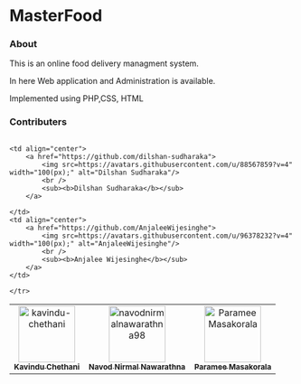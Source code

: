# MasterFood

<h3>About</h3>
<p>This is an online food delivery managment system.</p>
<p>In here Web application and Administration is available.</p>
<p>Implemented using PHP,CSS, HTML</p>

<h3>Contributers</h3>
<table>
<tr>
    <td align="center">
        <a href="https://github.com/kavindu-chethani">
            <img src="https://avatars.githubusercontent.com/u/46352484?v=4" width="100(px);" alt="kavindu-chethani"/>
            <br />
            <sub><b>Kavindu Chethani</b></sub>
        </a>
    </td>
    <td align="center">
        <a href="https://github.com/navodnirmalnawarathna98">
            <img src="https://avatars.githubusercontent.com/u/71627414?v=4" width="100(px);" alt="navodnirmalnawarathna98"/>
            <br />
            <sub><b>Navod Nirmal Nawarathna</b></sub>
        </a>
    </td>
    <td align="center">
        <a href="https://github.com/ParameeMasakorala">
            <img src=https://avatars.githubusercontent.com/u/88538105?v=4" width="100(px);" alt="ParameeMasakorala"/>
            <br />
            <sub><b>Paramee Masakorala</b></sub>
        </a>
    </td>
                                                                                                                   
                                                                                                                   <td align="center">
        <a href="https://github.com/dilshan-sudharaka">
            <img src=https://avatars.githubusercontent.com/u/88567859?v=4" width="100(px);" alt="Dilshan Sudharaka"/>
            <br />
            <sub><b>Dilshan Sudharaka</b></sub>
        </a>
    
    </td>
    <td align="center">
        <a href="https://github.com/AnjaleeWijesinghe">
            <img src=https://avatars.githubusercontent.com/u/96378232?v=4" width="100(px);" alt="AnjaleeWijesinghe"/>
            <br />
            <sub><b>Anjalee Wijesinghe</b></sub>
        </a>
    </td>
                                                                                                                   </tr>
</table>




